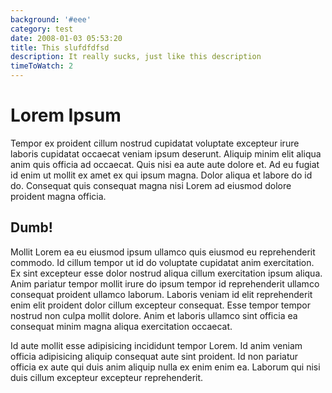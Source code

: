 ```yaml
---
background: '#eee'
category: test
date: 2008-01-03 05:53:20
title: This slufdfdfsd
description: It really sucks, just like this description
timeToWatch: 2
---
```


# Lorem Ipsum

Tempor ex proident cillum nostrud cupidatat voluptate excepteur irure laboris cupidatat occaecat veniam ipsum deserunt. Aliquip minim elit aliqua anim quis officia ad occaecat. Quis nisi ea aute aute dolore et. Ad eu fugiat id enim ut mollit ex amet ex qui ipsum magna. Dolor aliqua et labore do id do. Consequat quis consequat magna nisi Lorem ad eiusmod dolore proident magna officia.

## Dumb!

Mollit Lorem ea eu eiusmod ipsum ullamco quis eiusmod eu reprehenderit commodo. Id cillum tempor ut id do voluptate cupidatat anim exercitation. Ex sint excepteur esse dolor nostrud aliqua cillum exercitation ipsum aliqua. Anim pariatur tempor mollit irure do ipsum tempor id reprehenderit ullamco consequat proident ullamco laborum. Laboris veniam id elit reprehenderit enim elit proident dolor cillum excepteur consequat. Esse tempor tempor nostrud non culpa mollit dolore. Anim et laboris ullamco sint officia ea consequat minim magna aliqua exercitation occaecat.

Id aute mollit esse adipisicing incididunt tempor Lorem. Id anim veniam officia adipisicing aliquip consequat aute sint proident. Id non pariatur officia ex aute qui duis anim aliquip nulla ex enim enim ea. Laborum qui nisi duis cillum excepteur excepteur reprehenderit.
